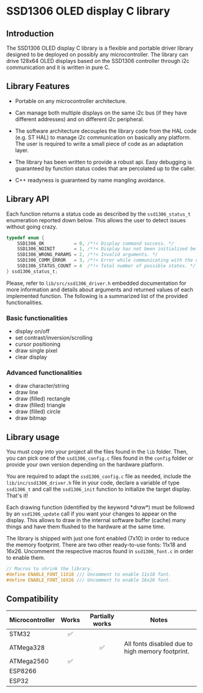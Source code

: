 # SSD1306 OLED display C library
## Introduction
The SSD1306 OLED display C library is a flexible and portable driver
library designed to be deployed on possibly any microcontroller.
The library can drive 128x64 OLED displays based on the SSD1306 controller
through i2c communication and it is written in pure C.

## Library Features
- Portable on any microcontroller architecture.

- Can manage both multiple displays on the same i2c bus (if they have
different addresses) and on different i2c peripheral.

- The software architecture decouples the library code from the HAL
code (e.g. ST HAL) to manage i2c communication on basically any platform.
The user is required to write a small piece of code as an adaptation layer.

- The library has been written to provide a robust api. Easy debugging
is guaranteed by function status codes that are percolated up to the caller.

- C++ readyness is guaranteed by name mangling avoidance.

## Library API
Each function returns a status code as described by the `ssd1306_status_t`
enumeration reported down below. This allows the user to detect issues
without going crazy.

```C
typedef enum {
    SSD1306_OK           = 0, /*!< Display command success. */
    SSD1306_NOINIT       = 1, /*!< Display has not been initialized before use. */
    SSD1306_WRONG_PARAMS = 2, /*!< Invalid arguments. */
    SSD1306_COMM_ERROR   = 3, /*!< Error while communicating with the display. */
    SSD1306_STATUS_COUNT = 4  /*!< Total number of possible states. */
} ssd1306_status_t;
```

Please, refer to `lib/src/ssd1306_driver.h` embedded documentation for more
information and details about arguments and returned values of each
implemented function. The following is a summarized list of the provided
functionalities.

### Basic functionalities
* display on/off
* set contrast/inversion/scrolling
* cursor positioning
* draw single pixel
* clear display

### Advanced functionalities
* draw character/string
* draw line
* draw (filled) rectangle
* draw (filled) triangle
* draw (filled) circle
* draw bitmap

## Library usage
You must copy into your project all the files found in the `lib` folder.
Then, you can pick one of the `ssd1306_config.c` files found in the `config`
folder or provide your own version depending on the hardware platform.

You are required to adapt the `ssd1306_config.c` file as needed,
include the `lib/inc/ssd1306_driver.h` file in your code,
declare a variable of type `ssd1306_t` and call the `ssd1306_init`
function to initialize the target display. That's it!

Each drawing function (identified by the keyword \*_draw_\*) must be
followed by an `ssd1306_update` call if you want your changes to appear
on the display. This allows to draw in the internal software buffer (cache)
many things and have them flushed to the hardware at the same time.

The library is shipped with just one font enabled (7x10) in order to
reduce the memory footprint. There are two other ready-to-use fonts:
11x18 and 16x26. Uncomment the respective macros found in `ssd1306_font.c`
in order to enable them.

```C
// Macros to shrink the library.
#define ENABLE_FONT_11X18 /// Uncomment to enable 11x18 font.
#define ENABLE_FONT_16X26 /// Uncomment to enable 16x26 font.
```

## Compatibility
| Microcontroller | Works              | Partially works        | Notes                     |
| --------------- | :----------------: | :--------------------: | ------------------------- |
| STM32           | :white_check_mark: |                        |                           |
| ATMega328       |                    | :white_check_mark:     | All fonts disabled due to high memory footprint.
| ATMega2560      | :white_check_mark: |                        |                           |
| ESP8266         |                    |                        |                           |
| ESP32           |                    |                        |                           |
